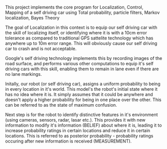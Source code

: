 This project implements the core program for Localization, Control, Mapping of a self driving car using Total probability, particle filters, Markov localization, Bayes Theory

The goal of Localization in this context is to equip our self driving car with the skill of localizing itself, or identifying where it is with a 10cm error tolerance as compared to traditional GPS sattelite technology which has anywhere up to 10m error range. This will obviously cause our self driving car to crash and is not acceptable.

Google's self driving technology implements this by recording images of the road surface, and performs various other computations to equip it's self driving cars with this skill, enabling them to remain in lane even if there are no lane markings.

Initally, our robot (or self driving car), assigns a uniform probability to being in every location in it's world. This model's the robot's initial state where it has no idea where it is. It simply assumes that it could be anywhere and doesn't apply a higher probability for being in one place over the other. This can be referred to as the state of maximum confusion.

Next step is for the robot to identify distinctive features in it's environment (using cameras, sensors, radar, lasar etc.).
This provides it with new information to modify it's information (BELIEF) about where it is, leading it to increase probability ratings in certain locations and reduce it in certain locations. This is referred to as posterior probability - probability ratings occuring after new information is received (MEASUREMENT).





